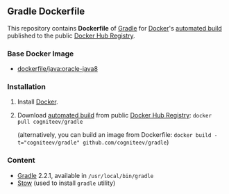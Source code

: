 ## Gradle Dockerfile

This repository contains **Dockerfile** of [Gradle](https://gradle.org/) for [Docker](https://www.docker.com/)'s [automated build](https://registry.hub.docker.com/u/dockerfile/elasticsearch/) published to the public [Docker Hub Registry](https://registry.hub.docker.com/).


### Base Docker Image

* [dockerfile/java:oracle-java8](http://dockerfile.github.io/#/java)


### Installation

1. Install [Docker](https://www.docker.com/).

2. Download [automated build](https://registry.hub.docker.com/u/cogniteev/gradle/) from public [Docker Hub Registry](https://registry.hub.docker.com/): `docker pull cogniteev/gradle`

   (alternatively, you can build an image from Dockerfile: `docker build -t="cogniteev/gradle" github.com/cogniteev/gradle`)

### Content

* [Gradle](https://gradle.org/) 2.2.1, available in `/usr/local/bin/gradle`
* [Stow](http://www.gnu.org/software/stow) (used to install `gradle` utility)
